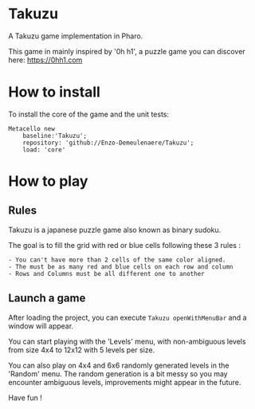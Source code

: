 # Takuzu 
A Takuzu game implementation in Pharo.

This game in mainly inspired by '0h h1', a puzzle game you can discover here: https://0hh1.com

# How to install

To install the core of the game and the unit tests:
```
Metacello new
    baseline:'Takuzu';
    repository: 'github://Enzo-Demeulenaere/Takuzu';
    load: 'core'
```

# How to play 

## Rules 

Takuzu is a japanese puzzle game also known as binary sudoku.

The goal is to fill the grid with red or blue cells following these 3 rules :

	- You can't have more than 2 cells of the same color aligned.
	- The must be as many red and blue cells on each row and column
	- Rows and Columns must be all different one to another

## Launch a game

After loading the project, you can execute `Takuzu openWithMenuBar` and a window will appear.

You can start playing with the 'Levels' menu, with non-ambiguous levels from size 4x4 to 12x12 with 5 levels per size.

You can also play on 4x4 and 6x6 randomly generated levels in the 'Random' menu.
The random generation is a bit messy so you may encounter ambiguous levels, improvements might appear in the future.
			
Have fun !
